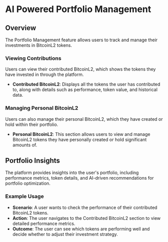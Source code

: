 # AI Powered Portfolio Management

## Overview
The Portfolio Management feature allows users to track and manage their investments in BitcoinL2 tokens.

### Viewing Contributions
Users can view their contributed BitcoinL2, which shows the tokens they have invested in through the platform.

- **Contributed BitcoinL2**: Displays all the tokens the user has contributed to, along with details such as performance, token value, and historical data.

### Managing Personal BitcoinL2
Users can also manage their personal BitcoinL2, which they have created or hold within their portfolio.

- **Personal BitcoinL2**: This section allows users to view and manage BitcoinL2 tokens they have personally created or hold significant amounts of.

## Portfolio Insights
The platform provides insights into the user's portfolio, including performance metrics, token details, and AI-driven recommendations for portfolio optimization.

### Example Usage
- **Scenario**: A user wants to check the performance of their contributed BitcoinL2 tokens.
- **Action**: The user navigates to the Contributed BitcoinL2 section to view detailed performance metrics.
- **Outcome**: The user can see which tokens are performing well and decide whether to adjust their investment strategy.
